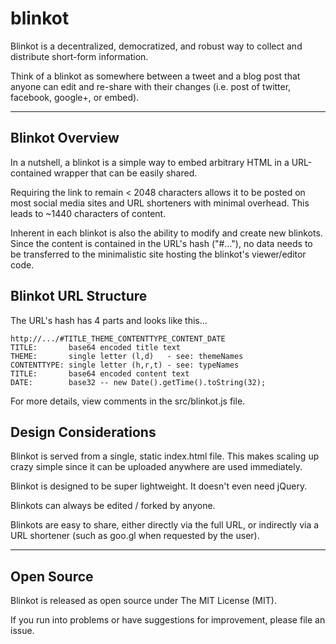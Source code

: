 blinkot
=======

Blinkot is a decentralized, democratized, and robust way to collect and distribute short-form information.

Think of a blinkot as somewhere between a tweet and a blog post that anyone can edit and re-share with their changes (i.e. post of twitter, facebook, google+, or embed).

- - - - - - - - - - - - - - - -

Blinkot Overview 
--
In a nutshell, a blinkot is a simple way to embed 
arbitrary HTML in a URL-contained wrapper that can 
be easily shared.

Requiring the link to remain < 2048 characters
allows it to be posted on most social media sites
and URL shorteners with minimal overhead.
This leads to ~1440 characters of content.

Inherent in each blinkot is also the ability to
modify and create new blinkots. Since the content
is contained in the URL's hash ("#..."), no data
needs to be transferred to the minimalistic site
hosting the blinkot's viewer/editor code.


Blinkot URL Structure
--
The URL's hash has 4 parts and looks like this...

    http://.../#TITLE_THEME_CONTENTTYPE_CONTENT_DATE
    TITLE:       base64 encoded title text
    THEME:       single letter (l,d)   - see: themeNames
    CONTENTTYPE: single letter (h,r,t) - see: typeNames
    TITLE:       base64 encoded content text
    DATE:        base32 -- new Date().getTime().toString(32);

For more details, view comments in the src/blinkot.js file.

Design Considerations
--
Blinkot is served from a single, static index.html file. This makes
scaling up crazy simple since it can be uploaded anywhere are used
immediately.

Blinkot is designed to be super lightweight. It doesn't even need jQuery.

Blinkots can always be edited / forked by anyone. 

Blinkots are easy to share, either directly via the full URL, or indirectly via a URL shortener (such as goo.gl when requested by the user).

- - - - - - - - - - - - - - - -
 
Open Source
--
Blinkot is released as open source under The MIT License (MIT).

If you run into problems or have suggestions for improvement, please file an issue.


